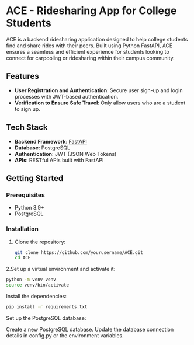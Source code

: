 # ACE - Ridesharing App for College Students

ACE is a backend ridesharing application designed to help college students find and share rides with their peers. Built using Python FastAPI, ACE ensures a seamless and efficient experience for students looking to connect for carpooling or ridesharing within their campus community.

## Features

- **User Registration and Authentication**: Secure user sign-up and login processes with JWT-based authentication.
- **Verification to Ensure Safe Travel**: Only allow users who are a student to sign up.

## Tech Stack

- **Backend Framework**: [FastAPI](https://fastapi.tiangolo.com/)
- **Database**: PostgreSQL
- **Authentication**: JWT (JSON Web Tokens)
- **APIs**: RESTful APIs built with FastAPI

## Getting Started

### Prerequisites

- Python 3.9+
- PostgreSQL

### Installation

1. Clone the repository:

   ```bash
   git clone https://github.com/yourusername/ACE.git
   cd ACE
   ```
2.Set up a virtual environment and activate it:

```bash
python -m venv venv
source venv/bin/activate
```
Install the dependencies:

```bash
pip install -r requirements.txt
```
Set up the PostgreSQL database:

Create a new PostgreSQL database.
Update the database connection details in config.py or the environment variables.
